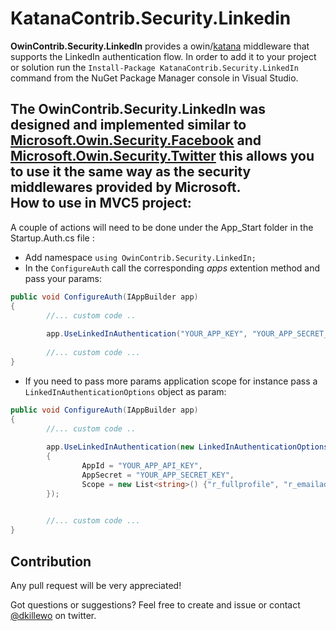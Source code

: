 KatanaContrib.Security.Linkedin
=============================

**OwinContrib.Security.LinkedIn** provides a owin/[katana](http://katanaproject.codeplex.com/) middleware that supports the LinkedIn authentication flow. 
In order to add it to your project or solution run the `Install-Package KatanaContrib.Security.LinkedIn` command from the NuGet Package Manager console in Visual Studio. 

The OwinContrib.Security.LinkedIn was designed and implemented similar to [Microsoft.Owin.Security.Facebook](https://www.nuget.org/packages/Microsoft.Owin.Security.Facebook) and [Microsoft.Owin.Security.Twitter](https://www.nuget.org/packages/Microsoft.Owin.Security.Twitter) this allows you to use it the same way as the security middlewares provided by Microsoft.  
How to use in MVC5 project: 
--------
A couple of actions will need to be done under the App_Start folder in the Startup.Auth.cs file :
 
* Add namespace  `using OwinContrib.Security.LinkedIn;`
* In the `ConfigureAuth` call the corresponding *apps* extention method and pass your params:
```csharp
public void ConfigureAuth(IAppBuilder app)
{
        //... custom code ..
    
        app.UseLinkedInAuthentication("YOUR_APP_KEY", "YOUR_APP_SECRET_KEY");
    
        //... custom code ...
}
```
* If you need to pass more params application scope for instance pass a `LinkedInAuthenticationOptions` object as param:
```csharp
public void ConfigureAuth(IAppBuilder app)
{
        //... custom code ..
    
        app.UseLinkedInAuthentication(new LinkedInAuthenticationOptions()
        {
                AppId = "YOUR_APP_API_KEY",
                AppSecret = "YOUR_APP_SECRET_KEY",
                Scope = new List<string>() {"r_fullprofile", "r_emailaddress"}, 
        });

    
        //... custom code ...
}
```

Contribution
-------------
Any pull request will be very appreciated!

Got questions or suggestions? Feel free to create and issue or contact [@dkillewo](https://twitter.com/dkillewo) on twitter.
